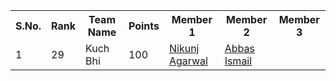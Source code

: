 <table>
  <tr>
  <th>S.No.</th><th>Rank</th><th>Team Name</th><th>Points</th><th>Member 1</th><th>Member 2</th><th>Member 3</th>
  </tr>
  <tr>
    <td>1</td><td>29</td><td>Kuch Bhi</td><td>100</td><td><a href = "https://github.com/">Nikunj Agarwal</a></td><td><a href = "https://github.com/abbas5253">Abbas Ismail</td><td></td>
  </tr>
</table>
